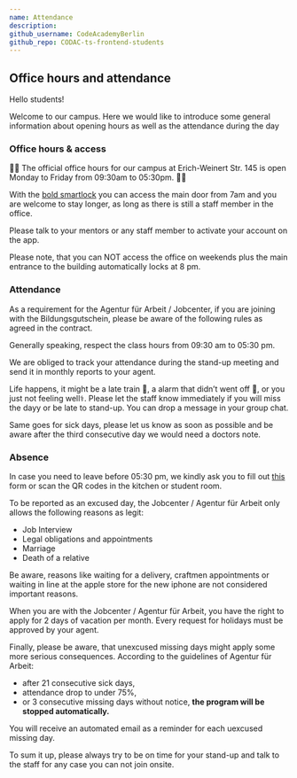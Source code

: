 ```yaml
---
name: Attendance
description:
github_username: CodeAcademyBerlin
github_repo: CODAC-ts-frontend-students
---
```


## Office hours and attendance

Hello students!

Welcome to our campus. Here we would like to introduce some general information about opening hours as well as the attendance during the day

### Office hours & access

👩‍💻 The official office hours for our campus at Erich-Weinert Str. 145 is open Monday to Friday from 09:30am to 05:30pm. 👨‍💻

With the [bold smartlock](https://play.google.com/store/apps/details?id=sesam.technology.bold&gl=US&pli=1) you can access the main door from 7am and you are welcome to stay longer, as long as there is still a staff member in the office.

Please talk to your mentors or any staff member to activate your account on the app.

Please note, that you can NOT access the office on weekends plus the main entrance to the building automatically locks at 8 pm.

### Attendance

As a requirement for the Agentur für Arbeit / Jobcenter, if you are joining with the Bildungsgutschein, please be aware of the following rules as agreed in the contract.

Generally speaking, respect the class hours from 09:30 am to 05:30 pm.

We are obliged to track your attendance during the stand-up meeting and send it in monthly reports to your agent.

Life happens, it might be a late train 🚂, a alarm that didn’t went off 🔕, or you just not feeling well⚕️.
Please let the staff know immediately if you will miss the dayy or be late to stand-up.
You can drop a message in your group chat.

Same goes for sick days, please let us know as soon as possible and be aware after the third consecutive day we would need a doctors note.

### Absence

In case you need to leave before 05:30 pm, we kindly ask you to fill out [this](https://docs.google.com/forms/d/e/1FAIpQLSfoc8mKlA2AsV4eU_jKY2KIPc_ZY_Ba5o2HTMD312OxAr71Xw/viewform) form or scan the QR codes in the kitchen or student room.

To be reported as an excused day, the Jobcenter / Agentur für Arbeit only allows the following reasons as legit:

- Job Interview
- Legal obligations and appointments
- Marriage
- Death of a relative

Be aware, reasons like waiting for a delivery, craftmen appointments or waiting in line at the apple store for the new iphone are not considered important reasons.

When you are with the Jobcenter / Agentur für Arbeit, you have the right to apply for 2 days of vacation per month. Every request for holidays must be approved by your agent.

Finally, please be aware, that unexcused missing days might apply some more serious consequences. According to the guidelines of Agentur für Arbeit:

- after 21 consecutive sick days,
- attendance drop to under 75%,
- or 3 consecutive missing days without notice, **the program will be stopped automatically.**

You will receive an automated email as a reminder for each uexcused missing day.

To sum it up, please always try to be on time for your stand-up and talk to the staff for any case you can not join onsite.
